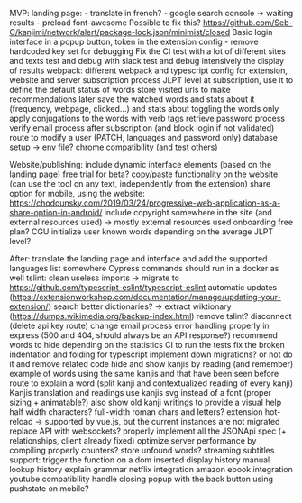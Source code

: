 MVP:
    landing page:
        - translate in french?
        - google search console -> waiting results
        - preload font-awesome
    Possible to fix this? https://github.com/Seb-C/kanjimi/network/alert/package-lock.json/minimist/closed
    Basic login interface in a popup button, token in the extension config
        - remove hardcoded key set for debugging
    Fix the CI
    test with a lot of different sites and texts
    test and debug with slack
    test and debug intensively the display of results
    webpack: different webpack and typescript config for extension, website and server
    subscription process
    JLPT level at subscription, use it to define the default status of words
    store visited urls to make recommendations later
    save the watched words and stats about it (frequency, webpage, clicked...) and stats about toggling the words
    only apply conjugations to the words with verb tags
    retrieve password process
    verify email process after subscription (and block login if not validated)
    route to modify a user (PATCH, languages and password only)
    database setup -> env file?
    chrome compatibility (and test others)

Website/publishing:
    include dynamic interface elements (based on the landing page)
    free trial for beta?
    copy/paste functionality on the website (can use the tool on any text, independently from the extension)
    share option for mobile, using the website: https://chodounsky.com/2019/03/24/progressive-web-application-as-a-share-option-in-android/
    include copyright somewhere in the site (and external resources used) -> mostly external resources used
    onboarding
    free plan?
    CGU
    initialize user known words depending on the average JLPT level?

After:
    translate the landing page and interface and add the supported languages list somewhere
    Cypress commands should run in a docker as well
    tslint: clean useless imports -> migrate to https://github.com/typescript-eslint/typescript-eslint
    automatic updates (https://extensionworkshop.com/documentation/manage/updating-your-extension/)
    search better dictionaries? -> extract wiktionary (https://dumps.wikimedia.org/backup-index.html)
    remove tslint?
    disconnect (delete api key route)
    change email process
    error handling properly in express (500 and 404, should always be an API response?)
    recommend words to hide depending on the statistics
    CI to run the tests
    fix the broken indentation and folding for typescript
    implement down migrations? or not do it and remove related code
    hide and show kanjis by reading (and remember)
    example of words using the same kanjis and that have been seen before
    route to explain a word (split kanji and contextualized reading of every kanji)
    Kanjis translation and readings
    use kanjis svg instead of a font (proper sizing + animatable?)
    also show old kanji writings to provide a visual help
    half width characters? full-width roman chars and letters?
    extension hot-reload -> supported by vue.js, but the current instances are not migrated
    replace API with websockets?
    properly implement all the JSONApi spec (+ relationships, client already fixed)
    optimize server performance by compiling properly
    counters?
    store unfound words?
    streaming subtitles support: trigger the function on a dom inserted
    display history
    manual lookup history
    explain grammar
    netflix integration
    amazon ebook integration
    youtube compatibility
    handle closing popup with the back button using pushstate on mobile?
